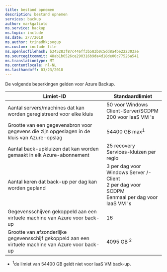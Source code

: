 ```yaml
---
title: bestand opnemen
description: bestand opnemen
services: backup
author: markgalioto
ms.service: backup
ms.topic: include
ms.date: 2/7/2018
ms.author: trinadhk;sogup
ms.custom: include file
ms.openlocfilehash: b345283f87c446ff3b583b0c5dd8a4be222303ae
ms.sourcegitcommit: 48ab1b6526ce290316b9da4d18de00c77526a541
ms.translationtype: MT
ms.contentlocale: nl-NL
ms.lasthandoff: 03/23/2018
---
```

De volgende beperkingen gelden voor Azure Backup.

| Limiet-ID | Standaardlimiet |
| --- | --- |
| Aantal servers/machines dat kan worden geregistreerd voor elke kluis |50 voor Windows Client-Server/SCDPM <br/> 200 voor IaaS VM 's |
| Grootte van een gegevensbron voor gegevens die zijn opgeslagen in de kluis van Azure-opslag |54400 GB max<sup>1</sup> |
| Aantal back-upkluizen dat kan worden gemaakt in elk Azure-abonnement |25 recovery Services-kluizen per regio |
| Aantal keren dat back-up per dag kan worden gepland |3 per dag voor Windows Server /-Client <br/> 2 per dag voor SCDPM <br/> Eenmaal per dag voor IaaS VM 's |
| Gegevensschijven gekoppeld aan een virtuele machine van Azure voor back-up |16 |
| Grootte van afzonderlijke gegevensschijf gekoppeld aan een virtuele machine van Azure voor back-up| 4095 GB <sup>2</sup>|

* <sup>1</sup>de limiet van 54400 GB geldt niet voor IaaS VM back-up.
 

